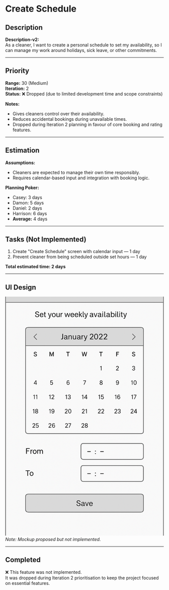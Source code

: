 # Create Schedule

## Description
**Description-v2:**  
As a cleaner, I want to create a personal schedule to set my availability, so I can manage my work around holidays, sick leave, or other commitments.

---

## Priority
**Range:** 30 (Medium)  
**Iteration:** 2  
**Status:** ❌ Dropped (due to limited development time and scope constraints)

**Notes:**  
- Gives cleaners control over their availability.  
- Reduces accidental bookings during unavailable times.  
- Dropped during Iteration 2 planning in favour of core booking and rating features.

---

## Estimation
**Assumptions:**  
- Cleaners are expected to manage their own time responsibly.  
- Requires calendar-based input and integration with booking logic.

**Planning Poker:**  
- Casey: 3 days  
- Damon: 5 days  
- Daniel: 2 days  
- Harrison: 6 days  
- **Average:** 4 days

---

## Tasks (Not Implemented)
1. Create "Create Schedule" screen with calendar input — 1 day  
2. Prevent cleaner from being scheduled outside set hours — 1 day  

**Total estimated time: 2 days**

---

## UI Design  
![Create Schedule Mockup](/iterations/images/create_schedule_mockup.png)  
*Note: Mockup proposed but not implemented.*

---

## Completed  
❌ This feature was not implemented.  
It was dropped during Iteration 2 prioritisation to keep the project focused on essential features.
